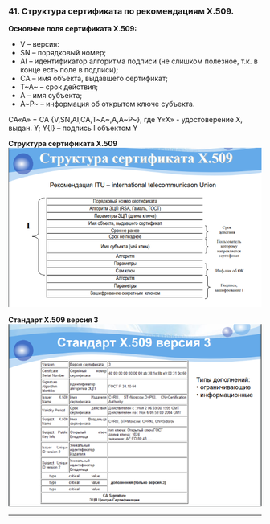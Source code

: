 ### 41. Структура сертификата по рекомендациям X.509.
**Основные поля сертификата Х.509:**
- V – версия:
- SN – порядковый номер;
- AI – идентификатор алгоритма подписи (не слишком полезное, т.к. в конце есть поле в подписи);
- СА – имя объекта, выдавшего сертификат;
- Т~А~ – срок действия;
- А – имя субъекта;
- А~Р~ – информация об открытом ключе субъекта.

CA«A» = CA {V,SN,AI,CA,T~A~,A,A~P~}, где
Y«Х» - удостоверение Х, выдан. Y; Y{I} – подпись I объектом Y

**Структура сертификата X.509**
![Рисунок 1](/images/Screenshot_4.png)

**Стандарт X.509 версия 3**
![Рисунок 2](/images/Screenshot_5.png)

___
